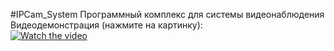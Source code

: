 #IPCam_System
Программный комплекс для системы видеонаблюдения  
Видеодемонстрация (нажмите на картинку):  
[![Watch the video](https://i.ibb.co/QCvxF1k/image.png)](https://youtu.be/SFNHqXRBYb8)
